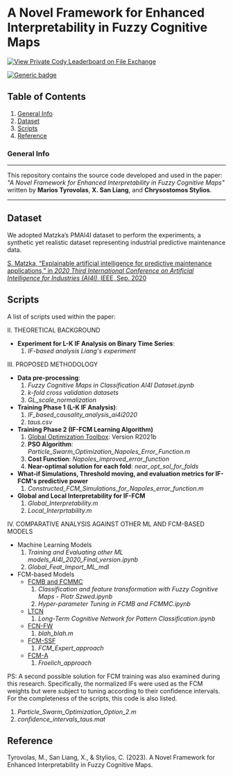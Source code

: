 # A Novel Framework for Enhanced Interpretability in Fuzzy Cognitive Maps
[![View Private Cody Leaderboard on File Exchange](https://www.mathworks.com/matlabcentral/images/matlab-file-exchange.svg)](https://www.mathworks.com/matlabcentral/fileexchange/70197-private-cody-leaderboard)

[![Generic badge](https://img.shields.io/badge/Python-Powered-<COLOR>.svg)](https://www.python.org/)


## Table of Contents
1. [General Info](#general-info)
2. [Dataset](#dataset)
3. [Scripts](#scripts)
4. [Reference](#reference)

### General Info
***
This repository contains the source code developed and used in the paper: *"A Novel Framework for Enhanced Interpretability in Fuzzy Cognitive Maps"* written by **Marios Tyrovolas**, **X. San Liang**, and **Chrysostomos Stylios**. 
***

## Dataset

We adopted Matzka’s PMAI4I dataset to perform the experiments, a synthetic yet realistic dataset representing industrial predictive maintenance data.

[S. Matzka, “Explainable artificial intelligence for predictive maintenance applications,” in *2020 Third International Conference on Artificial Intelligence for Industries (AI4I).* IEEE, Sep. 2020](https://ieeexplore.ieee.org/document/9253083)
 

## Scripts

A list of scripts used within the paper:

II. THEORETICAL BACKGROUND

* **Experiment for L-K IF Analysis on Binary Time Series**: 
  1. *IF-based analysis Liang's experiment*

III. PROPOSED METHODOLOGY

* **Data pre-processing**: 
  1. *Fuzzy Cognitive Maps in Classification AI4I Dataset.ipynb*
  2. *k-fold cross validation datasets*
  3. *GL_scale_normalization* 
* **Training Phase 1 (L-K IF Analysis)**:
  1. *IF_based_causality_analysis_ai4i2020* 
  2. *taus.csv*
* **Training Phase 2 (IF-FCM Learning Algorithm)**
  1. [Global Optimization Toolbox](https://www.mathworks.com/products/global-optimization.html): Version R2021b
  2. **PSO Algorithm**: *Particle_Swarm_Optimization_Napoles_Error_Function.m*
  3. **Cost Function**: *Napoles_improved_error_function*
  4. **Near-optimal solution for each fold**: *near_opt_sol_for_folds*
* **What-if Simulations, Threshold moving, and evaluation metrics for IF-FCM's predictive power**
  1. *Constructed_FCM_Simulations_for_Napoles_error_function.m*
* **Global and Local Interpretability for IF-FCM**
  1. *Global_Interpretability.m*
  2. *Local_Interprtability.m*

IV. COMPARATIVE ANALYSIS AGAINST OTHER ML AND FCM-BASED MODELS
  
   * Machine Learning Models
     1. *Training and Evaluating other ML models_AI4I_2020_Final_version.ipynb*
     2. *Global_Feat_Import_ML_mdl*
  * FCM-based Models      
    * [FCMB and FCMMC](https://github.com/pszwed-ai/fcm_classifier_transformer)
      1. *Classification and feature transformation with Fuzzy Cognitive Maps - Piotr Szwed.ipynb*
      2. *Hyper-parameter Tuning in FCMB and FCMMC.ipynb*
    * [LTCN](https://github.com/gnapoles/ltcn-classifier)
      1. *Long-Term Cognitive Network for Pattern Classification.ipynb*
    * [FCN-FW](https://www.sciencedirect.com/science/article/pii/S1568494621003380)
      1. *blah_blah.m*
    * [FCM-SSF](https://sites.google.com/view/fcm-expert?pli=1)
      1. *FCM_Expert_approach*
    * [FCM-A](https://www.sciencedirect.com/science/article/pii/S0925231216315703)
      1. *Froelich_approach*


PS: A second possible solution for FCM training was also examined during this research. Specifically, the normalized IFs were used as the FCM weights but were subject to tuning according to their confidence intervals. For the completeness of the scripts, this code is also listed.
1. *Particle_Swarm_Optimization_Option_2.m*
2. *confidence_intervals_taus.mat*

## Reference

Tyrovolas, M., San Liang, X., & Stylios, C. (2023). A Novel Framework for Enhanced Interpretability in Fuzzy Cognitive Maps.
